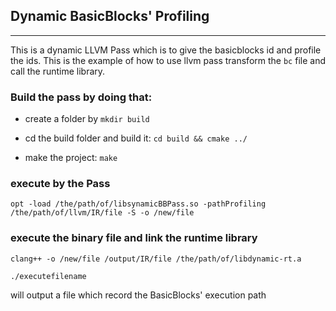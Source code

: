 ## Dynamic BasicBlocks' Profiling

---

This is a dynamic LLVM Pass which is to give the basicblocks id and profile the ids. This is the example of how to use llvm pass transform the `bc` file and call the runtime library.

### Build the pass by doing that:

- create a folder by `mkdir build`

- cd the build folder and build it: `cd build && cmake ../`

- make the project: `make`

### execute by the Pass

`opt -load /the/path/of/libsynamicBBPass.so -pathProfiling /the/path/of/llvm/IR/file -S -o /new/file`

### execute the binary file and link the runtime library

`clang++ -o /new/file /output/IR/file /the/path/of/libdynamic-rt.a`

`./executefilename`

will output a file which record the BasicBlocks' execution path
